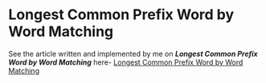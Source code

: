 # Longest Common Prefix Word by Word Matching

See the article written and implemented by me on ***Longest Common Prefix Word by Word Matching*** here- [Longest Common Prefix Word by Word Matching](http://www.geeksforgeeks.org/longest-common-prefix-set-1-word-by-word-matching/)
